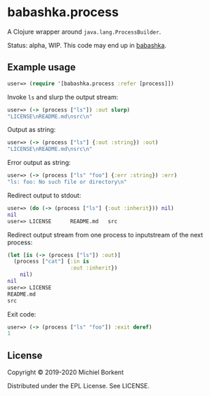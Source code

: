 # babashka.process

A Clojure wrapper around `java.lang.ProcessBuilder`.

Status: alpha, WIP. This code may end up in [babashka](https://github.com/borkdude/babashka).

## Example usage

``` clojure
user=> (require '[babashka.process :refer [process]])
```

Invoke `ls` and slurp the output stream:

``` clojure
user=> (-> (process ["ls"]) :out slurp)
"LICENSE\nREADME.md\nsrc\n"
```

Output as string:

``` clojure
user=> (-> (process ["ls"] {:out :string}) :out)
"LICENSE\nREADME.md\nsrc\n"
```

Error output as string:

``` clojure
user=> (-> (process ["ls" "foo"] {:err :string}) :err)
"ls: foo: No such file or directory\n"
```

Redirect output to stdout:

``` clojure
user=> (do (-> (process ["ls"] {:out :inherit})) nil)
nil
user=> LICENSE		README.md	src
```

Redirect output stream from one process to inputstream of the next process:

``` clojure
(let [is (-> (process ["ls"]) :out)]
  (process ["cat"] {:in is
                    :out :inherit})
    nil)
nil
user=> LICENSE
README.md
src
```

Exit code:

``` clojure
user=> (-> (process ["ls" "foo"]) :exit deref)
1
```

## License

Copyright © 2019-2020 Michiel Borkent

Distributed under the EPL License. See LICENSE.
